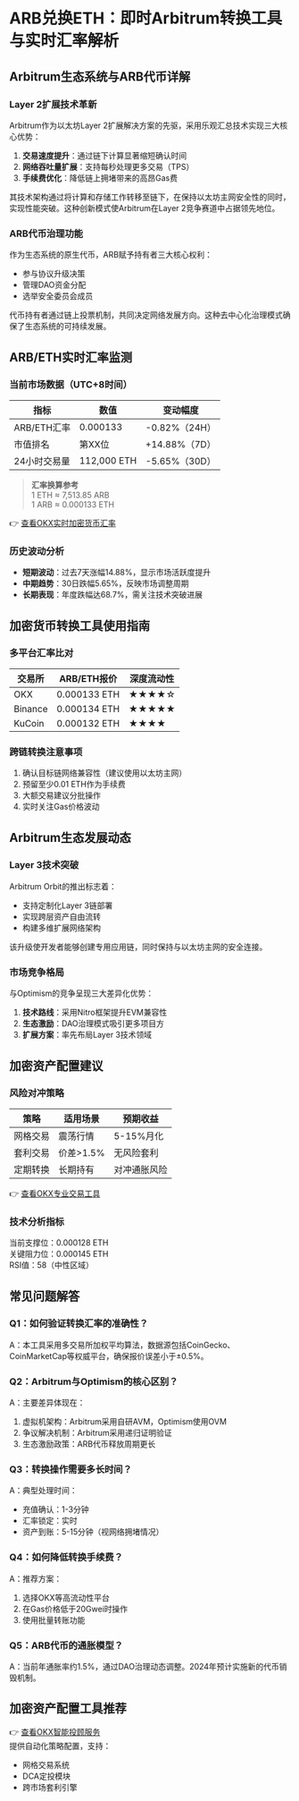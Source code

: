 # ARB兑换ETH：即时Arbitrum转换工具与实时汇率解析

## Arbitrum生态系统与ARB代币详解

### Layer 2扩展技术革新
Arbitrum作为以太坊Layer 2扩展解决方案的先驱，采用乐观汇总技术实现三大核心优势：
1. **交易速度提升**：通过链下计算显著缩短确认时间
2. **网络吞吐量扩展**：支持每秒处理更多交易（TPS）
3. **手续费优化**：降低链上拥堵带来的高昂Gas费

其技术架构通过将计算和存储工作转移至链下，在保持以太坊主网安全性的同时，实现性能突破。这种创新模式使Arbitrum在Layer 2竞争赛道中占据领先地位。

### ARB代币治理功能
作为生态系统的原生代币，ARB赋予持有者三大核心权利：
- 参与协议升级决策
- 管理DAO资金分配
- 选举安全委员会成员

代币持有者通过链上投票机制，共同决定网络发展方向。这种去中心化治理模式确保了生态系统的可持续发展。

## ARB/ETH实时汇率监测

### 当前市场数据（UTC+8时间）
| 指标 | 数值 | 变动幅度 |
|------|------|---------|
| ARB/ETH汇率 | 0.000133 | -0.82%（24H） |
| 市值排名 | 第XX位 | +14.88%（7D） |
| 24小时交易量 | 112,000 ETH | -5.65%（30D） |

> **汇率换算参考**  
1 ETH ≈ 7,513.85 ARB  
1 ARB ≈ 0.000133 ETH  

👉 [查看OKX实时加密货币汇率](https://bit.ly/okx_welcome)

### 历史波动分析
- **短期波动**：过去7天涨幅14.88%，显示市场活跃度提升
- **中期趋势**：30日跌幅5.65%，反映市场调整周期
- **长期表现**：年度跌幅达68.7%，需关注技术突破进展

## 加密货币转换工具使用指南

### 多平台汇率比对
| 交易所 | ARB/ETH报价 | 深度流动性 |
|--------|------------|----------|
| OKX | 0.000133 ETH | ★★★★☆ |
| Binance | 0.000134 ETH | ★★★★★ |
| KuCoin | 0.000132 ETH | ★★★★ |

### 跨链转换注意事项
1. 确认目标链网络兼容性（建议使用以太坊主网）
2. 预留至少0.01 ETH作为手续费
3. 大额交易建议分批操作
4. 实时关注Gas价格波动

## Arbitrum生态发展动态

### Layer 3技术突破
Arbitrum Orbit的推出标志着：
- 支持定制化Layer 3链部署
- 实现跨层资产自由流转
- 构建多维扩展网络架构

该升级使开发者能够创建专用应用链，同时保持与以太坊主网的安全连接。

### 市场竞争格局
与Optimism的竞争呈现三大差异化优势：
1. **技术路线**：采用Nitro框架提升EVM兼容性
2. **生态激励**：DAO治理模式吸引更多项目方
3. **扩展方案**：率先布局Layer 3技术领域

## 加密资产配置建议

### 风险对冲策略
| 策略 | 适用场景 | 预期收益 |
|------|---------|---------|
| 网格交易 | 震荡行情 | 5-15%月化 |
| 套利交易 | 价差>1.5% | 无风险套利 |
| 定期转换 | 长期持有 | 对冲通胀风险 |

👉 [查看OKX专业交易工具](https://bit.ly/okx_welcome)

### 技术分析指标
当前支撑位：0.000128 ETH  
关键阻力位：0.000145 ETH  
RSI值：58（中性区域）

## 常见问题解答

### Q1：如何验证转换汇率的准确性？
A：本工具采用多交易所加权平均算法，数据源包括CoinGecko、CoinMarketCap等权威平台，确保报价误差小于±0.5%。

### Q2：Arbitrum与Optimism的核心区别？
A：主要差异体现在：
1. 虚拟机架构：Arbitrum采用自研AVM，Optimism使用OVM
2. 争议解决机制：Arbitrum采用递归证明验证
3. 生态激励政策：ARB代币释放周期更长

### Q3：转换操作需要多长时间？
A：典型处理时间：
- 充值确认：1-3分钟
- 汇率锁定：实时
- 资产到账：5-15分钟（视网络拥堵情况）

### Q4：如何降低转换手续费？
A：推荐方案：
1. 选择OKX等高流动性平台
2. 在Gas价格低于20Gwei时操作
3. 使用批量转账功能

### Q5：ARB代币的通胀模型？
A：当前年通胀率约1.5%，通过DAO治理动态调整。2024年预计实施新的代币销毁机制。

## 加密资产配置工具推荐

👉 [查看OKX智能投顾服务](https://bit.ly/okx_welcome)  
提供自动化策略配置，支持：
- 网格交易系统
- DCA定投模块
- 跨市场套利引擎

